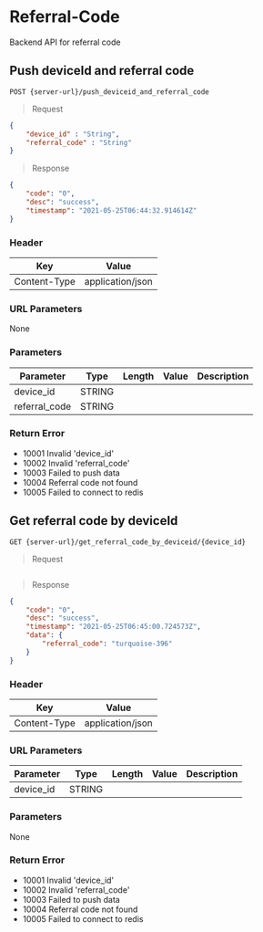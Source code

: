 # Referral-Code
Backend API for referral code

<!-- API -->
## Push deviceId and referral code
`POST {server-url}/push_deviceid_and_referral_code`

> Request

```json
{
    "device_id" : "String",
    "referral_code" : "String"
}
```

> Response

```json
{
    "code": "0",
    "desc": "success",
    "timestamp": "2021-05-25T06:44:32.914614Z"
}
```

### Header
| Key          | Value            |
| ------------ | ---------------- |
| Content-Type | application/json |

### URL Parameters
None

### Parameters
| Parameter              | Type   | Length | Value | Description |
| ---------------------- | ------ | ------ | ----- | ----------- |
| device_id              | STRING |        |       |             |
| referral_code          | STRING |        |       |             |


### Return Error
- 10001 Invalid 'device_id'
- 10002 Invalid 'referral_code'
- 10003 Failed to push data
- 10004 Referral code not found
- 10005 Failed to connect to redis


<!-- API -->
## Get referral code by deviceId

`GET {server-url}/get_referral_code_by_deviceid/{device_id}`

> Request

```json
```

> Response

```json
{
    "code": "0",
    "desc": "success",
    "timestamp": "2021-05-25T06:45:00.724573Z",
    "data": {
        "referral_code": "turquoise-396"
    }
}
```

### Header
| Key          | Value            |
| ------------ | ---------------- |
| Content-Type | application/json |

### URL Parameters
| Parameter              | Type   | Length | Value | Description |
| ---------------------- | ------ | ------ | ----- | ----------- |
| device_id              | STRING |        |       |             |

### Parameters
None

### Return Error
- 10001 Invalid 'device_id'
- 10002 Invalid 'referral_code'
- 10003 Failed to push data
- 10004 Referral code not found
- 10005 Failed to connect to redis

